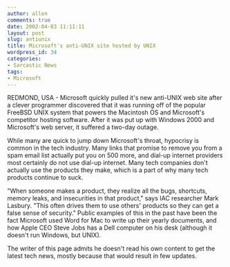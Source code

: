 ```yaml
---
author: allen
comments: true
date: 2002-04-03 11:11:11
layout: post
slug: antiunix
title: Microsoft's anti-UNIX site hosted by UNIX
wordpress_id: 34
categories:
- Sarcastic News
tags:
- Microsoft
---
```


REDMOND, USA - Microsoft quickly pulled it's new anti-UNIX web site after a   clever programmer discovered that it was running off of the popular FreeBSD   UNIX system that powers the Macintosh OS and Microsoft's competitor hosting   software. After it was put up with Windows 2000 and Microsoft's web server,   it suffered a two-day outage.




While many are quick to jump down Microsoft's   throat, hypocrisy is common in the tech industry. Many links that promise to   remove you from a spam email list actually put you on 500 more, and dial-up   internet providers most certainly do not use dial-up internet. Many tech companies   don't actually use the products they make, which is a part of why many tech   products continue to suck.




"When someone makes a product, they   realize all the bugs, shortcuts, memory leaks, and insecurities in that product,"   says IAC researcher Mark Lasbury. "This often drives them to use others' products   so they can get a false sense of security." Public examples of this in the past   have been the fact Microsoft used Word for Mac to write up their yearly documents,   and how Apple CEO Steve Jobs has a Dell computer on his desk (although it doesn't   run Windows, but UNIX).




The writer of this page admits he doesn't   read his own content to get the latest tech news, mostly because that would   result in few updates.
